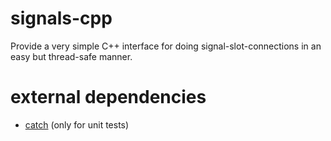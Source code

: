 signals-cpp
===========
Provide a very simple C++ interface for doing signal-slot-connections in an easy but thread-safe manner.


external dependencies
=====================
- [catch](https://github.com/philsquared/Catch) (only for unit tests)
